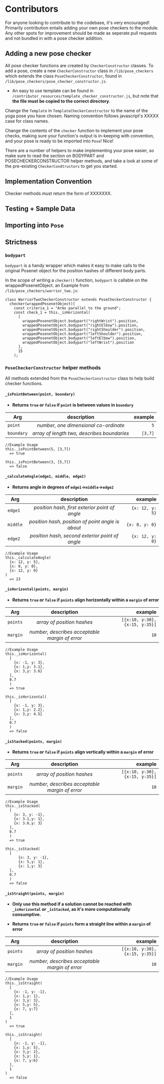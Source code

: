 # Contributors
For anyone looking to contribute to the codebase, it's very encouraged! Primarily contribution entails adding your own pose checkers to the module. Any other spots for improvement should be made as seperate pull requests and not bundled in with a pose checker addition.

## Adding a new pose checker

All pose checker functions are created by `CheckerConstructor` classes. To add a pose, create a new `CheckerConstructor` class in `/lib/pose_checkers` which extends the class `PoseCheckerConstructor`, found in `/lib/pose_checkers/pose_checker_constructor.js`.

- An easy to use template can be found in `/contributor_resources/template_checker_constructor.js`, but note that **the file must be copied to the correct directory**.

Change the `Template` in `TemplateCheckerConstructor` to the name of the yoga pose you have chosen. Naming convention follows javascript's XXXXX case for class names.

Change the contents of the `checker` function to implement your pose checks, making sure your function's output is in-keeping with convention, and your pose is ready to be imported into `Pose`! Nice!

There are a number of helpers to make implementing your pose easier, so make sure to read the section on BODYPART and POSECHECKERCONSTRUCTOR helper methods, and take a look at some of the pre-existing `CheckerCondtructors` to get you started.

## Implementation Convention
Checker methods must return the form of XXXXXXX.

## Testing + Sample Data
## Importing into `Pose`
## Strictness
### `bodypart`
`bodypart` is a handy wrapper which makes it easy to make calls to the original Posenet object for the position hashes of different body parts.

In the scope of writing a `checker()` function, `bodypart` is callable on the wrappedPosenetObject. an Example from `/lib/pose_checkers/warrior_two.js`:
```
class WarriorTwoCheckerConstructor extends PoseCheckerConstructor {
  checker(wrappedPosenetObject){
    const criteria_1 = "Arms parallel to the ground";
    const check_1 = this._isHorizontal(
      [
        wrappedPosenetObject.bodypart("rightWrist").position,
        wrappedPosenetObject.bodypart("rightElbow").position,
        wrappedPosenetObject.bodypart("rightShoulder").position,
        wrappedPosenetObject.bodypart("leftShoulder").position,
        wrappedPosenetObject.bodypart("leftElbow").position,
        wrappedPosenetObject.bodypart("leftWrist").position
      ],
      15
    );
```

### `PoseCheckerConstructor` helper methods
All methods extended from the `PoseCheckerConstructor` class to help build checker functions.
#### `_isPointBetween(point, boundary)`
- **Returns `true` or `false` if `point` is between values in  `boundary`**


| Arg        | description           | example  |
| ------------- |:-------------:| -----:|
| `point`      | *number, one dimensional co-ordinate* | `5` |
| `boundary`      | *array of length two, describes boundaries* |   `[3,7]` |
```
//Example Usage
this._isPointBetween(5, [3,7])
  => true

this._isPointBetween(3, [5,7])
  => false
```
#### `_calculateAngle(edge1, middle, edge2)`
- **Returns angle in degrees of `edge1`->`middle`->`edge2`**


| Arg        | description           | example  |
| ------------- |:-------------:| -----:|
| `edge1`      | *position hash, first exterior point of angle* | `{x: 12, y: 5}` |
| `middle`      | *position hash, position of point angle is about* |   `{x: 0, y: 0}` |
| `edge2`      | *position hash, second exterior point of angle* |   `{x: 12, y: 0}` |
```
//Example Usage
this._calculateAngle(
  {x: 12, y: 5},
  {x: 0, y: 0},
  {x: 12, y: 0}
)
  => 23
```

#### `_isHorizontal(points, margin)`
- **Returns `true` or `false` if `points` align horizontally within a `margin` of error**


| Arg        | description           | example  |
| ------------- |:-------------:| -----:|
| `points`      | *array of position hashes* | `[{x:10, y:30}, {x:15, y:35}]` |
| `margin`      | *number, describes acceptable margin of error* |   `10` |
```
//Example Usage
this._isHorizontal(
  [
    {x: -1, y: 3},
    {x: 1,y: 3.1},
    {x: 3,y: 3.6}
  ],
  0.7
  )
  => true

this._isHorizontal(
  [
    {x: -1, y: 3},
    {x: 1,y: 2.2},
    {x: 3,y: 4.5}
  ],
  0.7
  )
  => false
```
#### `_isStacked(points, margin)`
- **Returns `true` or `false` if `points` align vertically within a `margin` of error**


| Arg        | description           | example  |
| ------------- |:-------------:| -----:|
| `points`      | *array of position hashes* | `[{x:10, y:30}, {x:15, y:35}]` |
| `margin`      | *number, describes acceptable margin of error* |   `10` |
```
//Example Usage
this._isStacked(
  [
    {x: 3, y: -1},
    {x: 3.1,y: 1},
    {x: 3.6,y: 3}
  ],
  0.7
  )
  => true

this._isStacked(
  [
      {x: 3, y: -1},
      {x: 5,y: 1},
      {x: 1,y: 3}
  ],
  0.7
  )
  => false
```

#### `_isStraight(points, margin)`
- **Only use this method if a solution cannot be reached with `_isHorizontal` or `_isStacked`, as it's more computationally consumptive.**

- **Returns `true` or `false` if `points` form a straight line within a  `margin` of error**


| Arg        | description           | example  |
| ------------- |:-------------:| -----:|
| `points`      | *array of position hashes* | `[{x:10, y:30}, {x:15, y:35}]` |
| `margin`      | *number, describes acceptable margin of error* |   `10` |
```
//Example Usage
this._isStraight(
  [
    {x: -1, y: -1},
    {x: 1,y: 1},
    {x: 3,y: 3},
    {x: 5,y: 5},
    {x: 7, y:7}
  ],
  1
)
  => true

this._isStraight(
  [
    {x: -1, y: -1},
    {x: 1,y: 5},
    {x: 3,y: 2},
    {x: 5,y: 1},
    {x: 7, y:6}
  ],
  1
)
  => false
```
